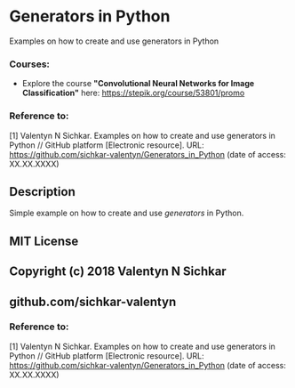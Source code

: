 # Generators in Python
Examples on how to create and use generators in Python

### Courses:
* Explore the course **"Convolutional Neural Networks for Image Classification"** here: https://stepik.org/course/53801/promo

### Reference to:
[1] Valentyn N Sichkar. Examples on how to create and use generators in Python // GitHub platform [Electronic resource]. URL: https://github.com/sichkar-valentyn/Generators_in_Python (date of access: XX.XX.XXXX)

## Description
Simple example on how to create and use _generators_ in Python.

## MIT License
## Copyright (c) 2018 Valentyn N Sichkar
## github.com/sichkar-valentyn
### Reference to:
[1] Valentyn N Sichkar. Examples on how to create and use generators in Python // GitHub platform [Electronic resource]. URL: https://github.com/sichkar-valentyn/Generators_in_Python (date of access: XX.XX.XXXX)
